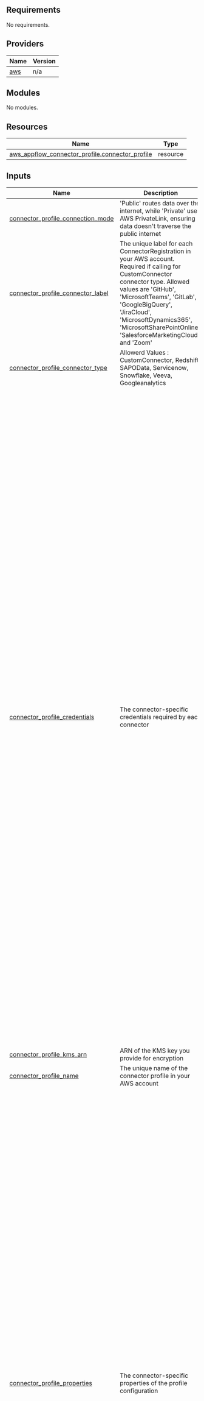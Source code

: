 ## Requirements

No requirements.

## Providers

| Name | Version |
|------|---------|
| <a name="provider_aws"></a> [aws](#provider\_aws) | n/a |

## Modules

No modules.

## Resources

| Name | Type |
|------|------|
| [aws_appflow_connector_profile.connector_profile](https://registry.terraform.io/providers/hashicorp/aws/latest/docs/resources/appflow_connector_profile) | resource |

## Inputs

| Name | Description | Type | Default | Required |
|------|-------------|------|---------|:--------:|
| <a name="input_connector_profile_connection_mode"></a> [connector\_profile\_connection\_mode](#input\_connector\_profile\_connection\_mode) | 'Public' routes data over the internet, while 'Private' uses AWS PrivateLink, ensuring data doesn't traverse the public internet | `string` | `"Public"` | no |
| <a name="input_connector_profile_connector_label"></a> [connector\_profile\_connector\_label](#input\_connector\_profile\_connector\_label) | The unique label for each ConnectorRegistration in your AWS account. Required if calling for CustomConnector connector type. Allowed values are 'GitHub', 'MicrosoftTeams', 'GitLab', 'GoogleBigQuery', 'JiraCloud', 'MicrosoftDynamics365', 'MicrosoftSharePointOnline', 'SalesforceMarketingCloud', and 'Zoom' | `string` | `null` | no |
| <a name="input_connector_profile_connector_type"></a> [connector\_profile\_connector\_type](#input\_connector\_profile\_connector\_type) | Allowerd Values : CustomConnector, Redshift, SAPOData, Servicenow, Snowflake, Veeva, Googleanalytics | `string` | n/a | yes |
| <a name="input_connector_profile_credentials"></a> [connector\_profile\_credentials](#input\_connector\_profile\_credentials) | The connector-specific credentials required by each connector | <pre>object({<br>    custom_connector = optional(object({<br>      authentication_type = string # The authentication type that the custom connector uses for authenticating while creating a connector profile. One of: "APIKEY", "BASIC", "CUSTOM", "OAUTH2"<br>      api_key = optional(object({<br>        api_key        = string<br>        api_secret_key = optional(string)<br>      }))<br>      basic = optional(object({<br>        username = string<br>        password = string<br>      }))<br>      custom = optional(object({<br>        custom_authentication_type = string<br>        credentials_map            = optional(map(string))<br>      }))<br>      oauth2 = optional(object({<br>        access_token  = optional(string) # The access token used to access the connector on your behalf<br>        client_id     = optional(string) # The identifier for the desired client<br>        client_secret = optional(string) # The client secret used by the OAuth client to authenticate to the authorization server<br>        refresh_token = optional(string) #  The refresh token used to refresh an expired access token<br>        oauth_request = optional(object({<br>          auth_code    = optional(string) # The code provided by the connector when it has been authenticated via the connected app<br>          redirect_uri = optional(string) # The URL to which the authentication server redirects the browser after authorization has been granted<br>        }))<br>      }))<br>    }))<br>    veeva = optional(object({<br>      username = string<br>      password = string<br>    }))<br>    snowflake = optional(object({<br>      username = string<br>      password = string<br>    }))<br>    service_now = optional(object({<br>      username = string<br>      password = string<br>    }))<br>    redshift = optional(object({<br>      username = string<br>      password = string<br>    }))<br>    sapo_data = optional(object({<br>      basic_auth_credentials = optional(object({<br>        username = string<br>        password = string<br>      }))<br>      oauth_credentials = optional(object({<br>        access_token  = optional(string) # The access token used to access protected SAPOData resources<br>        client_id     = string           # The identifier for the desired client<br>        client_secret = string           # The client secret used by the OAuth client to authenticate to the authorization server<br>        refresh_token = optional(string) # The refresh token used to refresh expired access token<br>        oauth_request = optional(object({<br>          auth_code    = optional(string) # The code provided by the connector when it has been authenticated via the connected app<br>          redirect_uri = optional(string) # The URL to which the authentication server redirects the browser after authorization has been granted<br>        }))<br>      }))<br>    }))<br>    google_analytics = optional(object({<br>      client_id     = string<br>      client_secret = string<br>      access_token  = optional(string)<br>      refresh_token = optional(string)<br>      oauth_request = optional(object({<br>        auth_code    = optional(string) # The code provided by the connector when it has been authenticated via the connected app<br>        redirect_uri = optional(string) # The URL to which the authentication server redirects the browser after authorization has been granted<br>      }))<br>    }))<br>  })</pre> | <pre>{<br>  "custom_connector": null,<br>  "google_analytics": null,<br>  "redshift": null,<br>  "sapo_data": null,<br>  "service_now": null,<br>  "snowflake": null,<br>  "veeva": null<br>}</pre> | no |
| <a name="input_connector_profile_kms_arn"></a> [connector\_profile\_kms\_arn](#input\_connector\_profile\_kms\_arn) | ARN of the KMS key you provide for encryption | `string` | `null` | no |
| <a name="input_connector_profile_name"></a> [connector\_profile\_name](#input\_connector\_profile\_name) | The unique name of the connector profile in your AWS account | `string` | n/a | yes |
| <a name="input_connector_profile_properties"></a> [connector\_profile\_properties](#input\_connector\_profile\_properties) | The connector-specific properties of the profile configuration | <pre>object({<br>    custom_connector = optional(object({<br>      profile_properties = optional(map(string)) # A map of properties that are required to create a profile for the custom connector<br>      oauth2_properties = optional(object({<br>        oauth2_grant_type           = string                # The OAuth 2.0 grant type used by connector for OAuth 2.0 authentication. One of: AUTHORIZATION_CODE, CLIENT_CREDENTIALS<br>        token_url                   = string                # The token URL required for OAuth 2.0 authentication<br>        token_url_custom_properties = optional(map(string)) # Associates your token URL with a map of properties that you define. Use this parameter to provide any additional details that the connector requires to authenticate your request<br>      }))<br>    }))<br>    veeva = optional(object({<br>      instance_url = string # The instance URL for the veeva environment<br>    }))<br>    snowflake = optional(object({<br>      account_name              = optional(string) # The name of the account<br>      bucket_name               = string           # The name of the Amazon S3 bucket associated with Snowflake<br>      bucket_prefix             = optional(string) # The bucket path that refers to the Amazon S3 bucket associated with Snowflake<br>      private_link_service_name = optional(string) # The Snowflake Private Link service name to be used for private data transfers<br>      region                    = optional(string) # AWS Region of the Snowflake account<br>      stage                     = string           # Name of the Amazon S3 stage that was created while setting up an Amazon S3 stage in the Snowflake account. This is written in the following format: <Database>.<Schema>.<Stage Name><br>      warehouse                 = string           # The name of the Snowflake warehouse<br>    }))<br>    service_now = optional(object({<br>      instance_url = string # The instance URL for the ServiceNow environment<br>    }))<br>    redshift = optional(object({<br>      bucket_name        = string           # A name for the associated Amazon S3 bucket<br>      bucket_prefix      = optional(string) # The object key for the destination bucket in which Amazon AppFlow places the files<br>      cluster_identifier = optional(string) # The unique ID that's assigned to an Amazon Redshift cluster<br>      database_name      = optional(string) # The name of an Amazon Redshift database<br>      database_url       = string           # The JDBC URL of the Amazon Redshift cluster<br>      data_api_role_arn  = optional(string) # ARN of the IAM role that permits AppFlow to access the database through Data API<br>      role_arn           = string           # ARN of the IAM role<br>    }))<br>    sapo_data = optional(object({<br>      application_host_url      = string           # The host URL for the SAP OData application<br>      application_service_path  = string           # The application path to catalog service<br>      client_number             = number           # The client number for the client creating the connection<br>      logon_language            = optional(string) # The logon language of SAPOData instance<br>      port_number               = number           # The port number of the SAPOData instance<br>      private_link_service_name = optional(string) # The SAPOData Private Link service name to be used for private data transfers<br>      oauth_properties = optional(object({<br>        auth_code_url = string # The authorization code url required to redirect to SAP Login Page to fetch authorization code for OAuth type authentication<br>        oauth_scopes  = string # The OAuth scopes required for OAuth type authentication<br>        token_url     = string # The token url required to fetch access/refresh tokens using authorization code and also to refresh expired access token using refresh token<br>      }))<br>    }))<br>    google_analytics = optional(object({<br>      # EMPTY BECAUSE ATTRIBUTES ARE NOT SPECIFIED IN TERRAFORM OR AWS CLOUDFORMATION DOCS<br>    }))<br>  })</pre> | <pre>{<br>  "custom_connector": null,<br>  "google_analytics": null,<br>  "redshift": null,<br>  "sapo_data": null,<br>  "service_now": null,<br>  "snowflake": null,<br>  "veeva": null<br>}</pre> | no |

## Outputs

| Name | Description |
|------|-------------|
| <a name="output_arn"></a> [arn](#output\_arn) | ARN of the connector profile |
| <a name="output_connector_profile_name"></a> [connector\_profile\_name](#output\_connector\_profile\_name) | Name of connector profile |
| <a name="output_credentials_arn"></a> [credentials\_arn](#output\_credentials\_arn) | ARN of the connector profile credentials |
